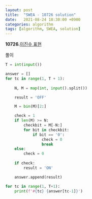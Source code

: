 ```yaml
---
layout: post
title:  "SWEA - 10726 solution"
date:   2021-08-24 18:30:00 +0900
categories: algorithm
tags: [algorithm, SWEA, solution]
---
```

**10726.**[이진수 표현](https://swexpertacademy.com/main/code/problem/problemDetail.do?contestProbId=AXRSXf_a9qsDFAXS&categoryId=AXRSXf_a9qsDFAXS&categoryType=CODE&problemTitle=10726&orderBy=FIRST_REG_DATETIME&selectCodeLang=ALL&select-1=&pageSize=10&pageIndex=1)

풀이

```python
T = int(input())

answer = []
for tc in range(1, T + 1): 
    
    N, M = map(int, input().split())

    result = 'OFF'

    M = bin(M)[2:]

    check = 1
    if len(M) >= N:
        checkbit = M[-N:]
        for bit in checkbit:
            if bit == '0':
                check = 0
                break
    else:
        check = 0
    
    if check:
        result = 'ON'

    answer.append(result)

for tc in range(1, T+1):
    print(f'#{tc} {answer[tc-1]}')
```

